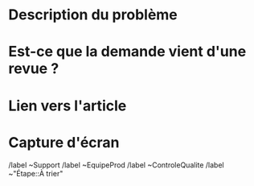 # Description du problème

# Est-ce que la demande vient d'une revue ?

# Lien vers l'article



# Capture d'écran



/label ~Support 
/label ~EquipeProd
/label ~ControleQualite
/label ~"Étape::À trier" 
